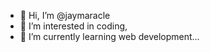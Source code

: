 - 👋 Hi, I’m @jaymaracle
- 👀 I’m interested in coding,
- 🌱 I’m currently learning web development...

<!---
jaymaracle/jaymaracle is a ✨ special ✨ repository because its `README.md` (this file) appears on your GitHub profile.
You can click the Preview link to take a look at your changes.
--->
